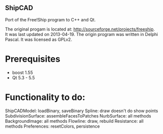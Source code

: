 ## ShipCAD

Port of the Free!Ship program to C++ and Qt.

The original progam is located at: http://sourceforge.net/projects/freeship. It was last updated on 2013-04-19.
The origin program was written in Delphi Pascal. It was licensed as GPLv2.

# Prerequisites
* boost 1.55
* Qt 5.3 - 5.5


# Functionality to do:

ShipCADModel:
  loadBinary, saveBinary
Spline:
  draw doesn't do show points
SubdivisionSurface:
  assembleFacesToPatches
NurbSurface:
  all methods
BackgroundImage:
  all methods
Flowline:
  draw, rebuild
Resistance:
  all methods
Preferences:
  resetColors, persistence